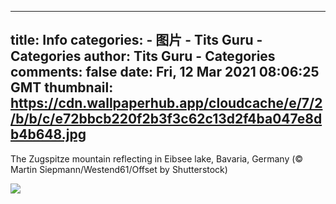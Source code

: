 
---
title: Info
categories: 
    - 图片
    - Tits Guru - Categories
author: Tits Guru - Categories
comments: false
date: Fri, 12 Mar 2021 08:06:25 GMT
thumbnail: https://cdn.wallpaperhub.app/cloudcache/e/7/2/b/b/c/e72bbcb220f2b3f3c62c13d2f4ba047e8db4b648.jpg
---

<div>   
<p>The Zugspitze mountain reflecting in Eibsee lake, Bavaria, Germany (© Martin Siepmann/Westend61/Offset by Shutterstock)</p><img src="https://cdn.wallpaperhub.app/cloudcache/e/7/2/b/b/c/e72bbcb220f2b3f3c62c13d2f4ba047e8db4b648.jpg" referrerpolicy="no-referrer">  
</div>
            